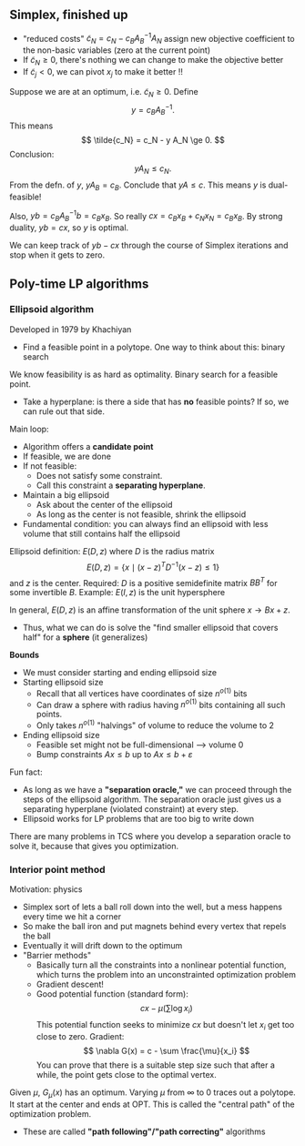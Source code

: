 ## Simplex, finished up
- "reduced costs" $\tilde{c}_N = c_N - c_B A_B^{-1} A_N$ assign new objective coefficient to the non-basic variables (zero at the current point)
- If $\tilde{c}_N \ge 0$, there's nothing we can change to make the objective better
- If $\tilde{c}_j < 0$, we can pivot $x_j$ to make it better !!

Suppose we are at an optimum, i.e. $\tilde{c}_N \ge 0$. Define
$$y = c_B A_B^{-1}. $$
This means
$$ \tilde{c_N} = c_N - y A_N \ge 0. $$
Conclusion:
$$ y A_N \le c_N. $$
From the defn. of $y$, $yA_B = c_B$. Conclude that $yA \le c$. This means $y$ is dual-feasible!

Also, $yb = c_B A_B^{-1} b = c_B x_B$. So really $cx = c_B x_B + c_N x_N = c_B x_B$. By strong duality, $yb = cx$, so $y$ is optimal.

We can keep track of $yb - cx$ through the course of Simplex iterations and stop when it gets to zero.
## Poly-time LP algorithms
### Ellipsoid algorithm
Developed in 1979 by Khachiyan
- Find a feasible point in a polytope.
One way to think about this: binary search

We know feasibility is as hard as optimality. Binary search for a feasible point.
- Take a hyperplane: is there a side that has **no** feasible points? If so, we can rule out that side.

Main loop:
- Algorithm offers a **candidate point**
- If feasible, we are done
- If not feasible:
	- Does not satisfy some constraint.
	- Call this constraint a **separating hyperplane**.
- Maintain a big ellipsoid
	- Ask about the center of the ellipsoid
	- As long as the center is not feasible, shrink the ellipsoid
- Fundamental condition: you can always find an ellipsoid with less volume that still contains half the ellipsoid

Ellipsoid definition: $E(D, z)$ where $D$ is the radius matrix
$$ E(D, z) = \{ x \mid (x - z)^T D^{-1} (x - z) \le 1 \}$$
and $z$ is the center. Required: $D$ is a positive semidefinite matrix $BB^T$ for some invertible $B$. Example: $E(I, z)$ is the unit hypersphere

In general, $E(D, z)$ is an affine transformation of the unit sphere $x \rightarrow Bx + z$.
- Thus, what we can do is solve the "find smaller ellipsoid that covers half" for a **sphere** (it generalizes)

**Bounds**
- We must consider starting and ending ellipsoid size
- Starting ellipsoid size
	- Recall that all vertices have coordinates of size $n^{o(1)}$ bits
	- Can draw a sphere with radius having $n^{o(1)}$ bits containing all such points.
	- Only takes $n^{o(1)}$ "halvings" of volume to reduce the volume to 2
- Ending ellipsoid size
	- Feasible set might not be full-dimensional --> volume 0
	- Bump constraints $Ax \le b$ up to $Ax \le b + \varepsilon$

Fun fact:
- As long as we have a **"separation oracle,"** we can proceed through the steps of the ellipsoid algorithm. The separation oracle just gives us a separating hyperplane (violated constraint) at every step.
- Ellipsoid works for LP problems that are too big to write down

There are many problems in TCS where you develop a separation oracle to solve it, because that gives you optimization.
### Interior point method
Motivation: physics
- Simplex sort of lets a ball roll down into the well, but a mess happens every time we hit a corner
- So make the ball iron and put magnets behind every vertex that repels the ball
- Eventually it will drift down to the optimum
- "Barrier methods"
	- Basically turn all the constraints into a nonlinear potential function, which turns the problem into an unconstrainted optimization problem
	- Gradient descent!
	- Good potential function (standard form):
	  $$ cx - \mu \left(\sum \log x_i \right) $$
	  This potential function seeks to minimize $cx$ but doesn't let $x_i$ get too close to zero. Gradient:
	  $$ \nabla G(x) = c - \sum \frac{\mu}{x_i} $$
	  You can prove that there is a suitable step size such that after a while, the point gets close to the optimal vertex.

Given $\mu$, $G_\mu(x)$ has an optimum. Varying $\mu$ from $\infty$ to $0$ traces out a polytope. It start at the center and ends at OPT. This is called the "central path" of the optimization problem.
- These are called **"path following"/"path correcting"** algorithms

